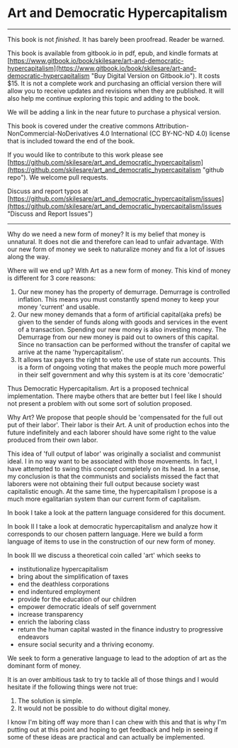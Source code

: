 # Art and Democratic Hypercapitalism

---

This book is not *finished*. It has barely been proofread.  Reader be warned.

This book is available from gitbook.io in pdf, epub, and kindle formats at [https://www.gitbook.io/book/skilesare/art-and-democratic-hypercapitalism](https://www.gitbook.io/book/skilesare/art-and-democratic-hypercapitalism "Buy Digital Version on Gitbook.io").  It costs $15.  It is not a complete work and purchasing an official version there will allow you to receive updates and revisions when they are published. It will also help me continue exploring this topic and adding to the book.

We will be adding a link in the near future to purchase a physical version.

This book is covered under the creative commons Attribution-NonCommercial-NoDerivatives 4.0 International (CC BY-NC-ND 4.0) license that is included toward the end of the book.

If you would like to contribute to this work please see [https://github.com/skilesare/art_and_democratic_hypercapitalism](https://github.com/skilesare/art_and_democratic_hypercapitalism "github repo").  We welcome pull requests.

Discuss and report typos at [https://github.com/skilesare/art_and_democratic_hypercapitalism/issues](https://github.com/skilesare/art_and_democratic_hypercapitalism/issues "Discuss and Report Issues")

---

Why do we need a new form of money?  It is my belief that money is unnatural. It does not die and therefore can lead to unfair advantage.  With our new form of money we seek to naturalize money and fix a lot of issues along the way.

Where will we end up?  With Art as a new form of money.  This kind of money is different for 3 core reasons:

1. Our new money has the property of demurrage.  Demurrage is controlled inflation. This means you must constantly spend money to keep your money 'current' and usable.
2. Our new money demands that a form of artificial capital(aka prefs) be given to the sender of funds along with goods and services in the event of a transaction.  Spending our new money is also investing money. The Demurrage from our new money is paid out to owners of this capital.  Since no transaction can be performed without the transfer of capital we arrive at the name 'hypercapitalism'.
3. It allows tax payers the right to veto the use of state run accounts.  This is a form of ongoing voting that makes the people much more powerful in their self government and why this system is at its core 'democratic'


Thus Democratic Hypercapitalism.  Art is a proposed technical implementation.  There maybe others that are better but I feel like I should not present a problem with out some sort of solution proposed.

Why Art?  We propose that people should be 'compensated for the full out put of their labor'.  Their labor is their Art.  A unit of production echos into the future indefinitely and each laborer should have some right to the value produced from their own labor.

This idea of 'full output of labor' was originally a socialist and communist ideal.  I in no way want to be associated with those movements.  In fact, I have attempted to swing this concept completely on its head. In a sense, my conclusion is that the communists and socialists missed the fact that laborers were not obtaining their full output because society wast capitalistic enough.  At the same time, the hypercapitalism I propose is a much more egalitarian system than our current form of capitalism.

In book I take a look at the pattern language considered for this document.

In book II I take a look at democratic hypercapitalism and analyze how it corresponds to our chosen pattern language.  Here we build a form language of items to use in the construction of our new form of money.

In book III we discuss a theoretical coin called 'art' which seeks to

* institutionalize hypercapitalism
* bring about the simplification of taxes
* end the deathless corporations
* end indentured employment
* provide for the education of our children
* empower democratic ideals of self government
* increase transparency
* enrich the laboring class
* return the human capital wasted in the finance industry to progressive endeavors
* ensure social security and a thriving economy.

We seek to form a generative language to lead to the adoption of art as the dominant form of money.

It is an over ambitious task to try to tackle all of those things and I would hesitate if the following things were not true:

1. The solution is simple.
2. It would not be possible to do without digital money.

I know I'm biting off way more than I can chew with this and that is why I'm putting out at this point and hoping to get feedback and help in seeing if some of these ideas are practical and can actually be implemented.



